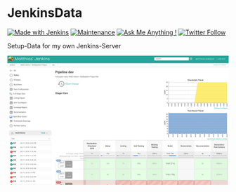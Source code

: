 # JenkinsData

[![Made with Jenkins](https://img.shields.io/badge/Made_with-Jenkins-d24939.svg?logo=jenkins&style=flat)](https://jenkins.io/) [![Maintenance](https://img.shields.io/badge/Maintained%3F-yes-brightgreen.svg)](https://github.com/matthiaszarzecki/JenkinsData/graphs/commit-activity) [![Ask Me Anything !](https://img.shields.io/badge/Ask%20me-anything-1abc9c.svg)](http://www.matthiaszarzecki.com) [![Twitter Follow](https://img.shields.io/twitter/follow/icarustyler.svg?style=social&label=Follow)](https://twitter.com/IcarusTyler)

Setup-Data for my own Jenkins-Server

![Screenshot](jenkins_screenshot_03.png)
